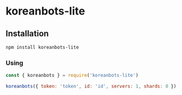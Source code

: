 # koreanbots-lite

## Installation

```sh
npm install koreanbots-lite
```

### Using

```js
const { koreanbots } = require('koreanbots-lite')

koreanbots({ token: 'token', id: 'id', servers: 1, shards: 0 })
```
